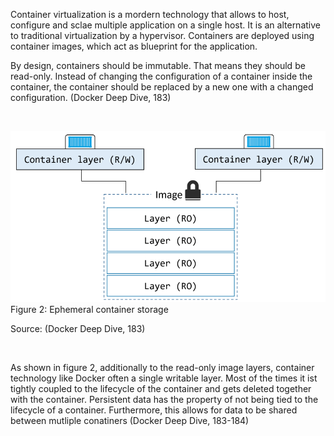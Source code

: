 Container virtualization is a mordern technology that allows to host, configure and sclae multiple application on a single host. It is an alternative to traditional virtualization by a hypervisor. Containers are deployed using container images, which act as blueprint for the application.

 By design, containers should be immutable. That means they should be read-only. Instead of changing the configuration of a container inside the container, the container should be replaced by a new one with a changed configuration.
(Docker Deep Dive, 183)

&nbsp;

![Ephemeral container storage](./assets/ephemeral-container-storage.png)
Figure 2: Ephemeral container storage

Source: (Docker Deep Dive, 183)

&nbsp;


As shown in figure 2, additionally to the read-only image layers, container technology like Docker often a single writable layer. Most of the times it ist tightly coupled to the lifecycle of the container and gets deleted together with the container. Persistent data has the property of not being tied to the lifecycle of a container. Furthermore, this allows for data to be shared between mutliple conatiners (Docker Deep Dive, 183-184)